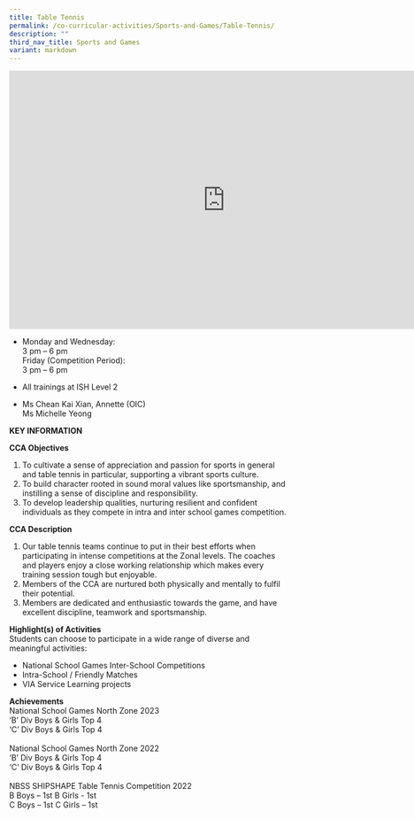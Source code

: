 ```yaml
---
title: Table Tennis
permalink: /co-curricular-activities/Sports-and-Games/Table-Tennis/
description: ""
third_nav_title: Sports and Games
variant: markdown
---
```

<iframe allowfullscreen="true" height="467" width="780" frameborder="0" src="https://docs.google.com/presentation/d/e/2PACX-1vQzfvDpY9FrkthKqDklJuu2s2cI0ah-QT-EmwpvkMmZXbs6b9JmNhXhpoPlGPpa2AGiXmHt36CGToTE/embed?start=true&amp;loop=true&amp;delayms=5000"></iframe>

*   Monday and Wednesday:  
    3 pm – 6 pm  
    Friday (Competition Period):  
    3 pm – 6 pm  
    

*   All trainings at ISH Level 2

 
*   Ms Chean Kai Xian, Annette (OIC)  
    Ms Michelle Yeong
		

**KEY INFORMATION**


**CCA Objectives**

1. To cultivate a sense of appreciation and passion for sports in general and table tennis in particular, supporting a vibrant sports culture.
2.  To build character rooted in sound moral values like sportsmanship, and instilling a sense of discipline and responsibility.
3.  To develop leadership qualities, nurturing resilient and confident individuals as they compete in intra and inter school games competition.

**CCA Description**

1.  Our table tennis teams continue to put in their best efforts when participating in intense competitions at the Zonal levels. The coaches and players enjoy a close working relationship which makes every training session tough but enjoyable.
2.  Members of the CCA are nurtured both physically and mentally to fulfil their potential.
3.  Members are dedicated and enthusiastic towards the game, and have excellent discipline, teamwork and sportsmanship.

**Highlight(s) of Activities**<br>
Students can choose to participate in a wide range of diverse and meaningful activities: <br>
- National School Games Inter-School Competitions<br>
- Intra-School / Friendly Matches<br>
- VIA Service Learning projects 

**Achievements**<br>
National School Games North Zone 2023<br>
‘B’ Div Boys &amp; Girls Top 4<br>
‘C’ Div Boys &amp; Girls Top 4<br><br>National School Games North Zone 2022 <br>‘B’ Div Boys &amp; Girls Top 4 <br>‘C’ Div Boys &amp; Girls Top 4 <br><br>
NBSS SHIPSHAPE Table Tennis Competition 2022 <br>
B Boys – 1st B Girls - 1st <br>
C Boys – 1st C Girls – 1st